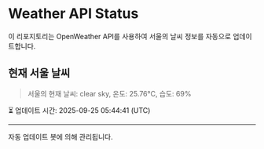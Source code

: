 
# Weather API Status

이 리포지토리는 OpenWeather API를 사용하여 서울의 날씨 정보를 자동으로 업데이트합니다.

## 현재 서울 날씨
> 서울의 현재 날씨: clear sky, 온도: 25.76°C, 습도: 69%

⏳ 업데이트 시간: 2025-09-25 05:44:41 (UTC)

---
자동 업데이트 봇에 의해 관리됩니다.
